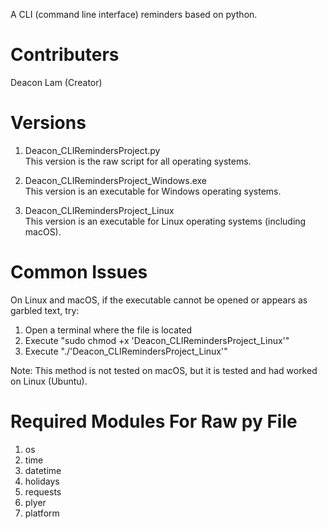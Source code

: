 A CLI (command line interface) reminders based on python.
# Contributers
Deacon Lam (Creator)  
# Versions
1. Deacon_CLIRemindersProject.py  
   This version is the raw script for all operating systems.
     
2. Deacon_CLIRemindersProject_Windows.exe  
   This version is an executable for Windows operating systems.

3. Deacon_CLIRemindersProject_Linux  
   This version is an executable for Linux operating systems (including macOS).
# Common Issues
On Linux and macOS, if the executable cannot be opened or appears as garbled text, try:
  
1. Open a terminal where the file is located
2. Execute "sudo chmod +x 'Deacon_CLIRemindersProject_Linux'"
3. Execute "./'Deacon_CLIRemindersProject_Linux'"

Note: This method is not tested on macOS, but it is tested and had worked on Linux (Ubuntu).
# Required Modules For Raw py File
1. os
2. time
3. datetime
4. holidays
5. requests
6. plyer
7. platform
